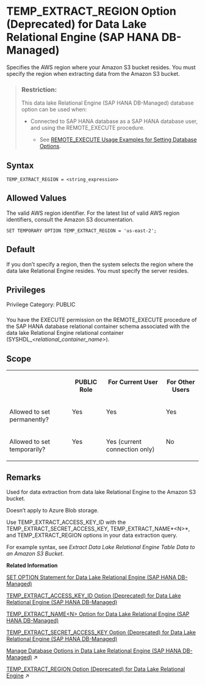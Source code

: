 <!-- loio38858a2d4f3844f1a55421078ad2f90d -->

# TEMP\_EXTRACT\_REGION Option \(Deprecated\) for Data Lake Relational Engine \(SAP HANA DB-Managed\)

Specifies the AWS region where your Amazon S3 bucket resides. You must specify the region when extracting data from the Amazon S3 bucket.



> ### Restriction:  
> This data lake Relational Engine \(SAP HANA DB-Managed\) database option can be used when:
> 
> -   Connected to SAP HANA database as a SAP HANA database user, and using the REMOTE\_EXECUTE procedure.
> 
>     -   See [REMOTE\_EXECUTE Usage Examples for Setting Database Options](remote-execute-usage-examples-for-setting-database-options-0023bea.md).



<a name="loio38858a2d4f3844f1a55421078ad2f90d__section_bmy_vzh_mrb"/>

## Syntax

```
TEMP_EXTRACT_REGION = <string_expression>
```



<a name="loio38858a2d4f3844f1a55421078ad2f90d__section_j45_wzh_mrb"/>

## Allowed Values

The valid AWS region identifier. For the latest list of valid AWS region identifiers, consult the Amazon S3 documentation.

```
SET TEMPORARY OPTION TEMP_EXTRACT_REGION = 'us-east-2';
```



<a name="loio38858a2d4f3844f1a55421078ad2f90d__section_owg_xzh_mrb"/>

## Default

If you don’t specify a region, then the system selects the region where the data lake Relational Engine resides. You must specify the server resides.



<a name="loio38858a2d4f3844f1a55421078ad2f90d__section_vp4_cxc_dxb"/>

## Privileges

Privilege Category: PUBLIC



### 

You have the EXECUTE permission on the REMOTE\_EXECUTE procedure of the SAP HANA database relational container schema associated with the data lake Relational Engine relational container \(SYSHDL\_*<relational\_container\_name\>*\).



<a name="loio38858a2d4f3844f1a55421078ad2f90d__section_d21_yzh_mrb"/>

## Scope


<table>
<tr>
<th valign="top">

 



</th>
<th valign="top">

PUBLIC Role



</th>
<th valign="top">

For Current User



</th>
<th valign="top">

For Other Users



</th>
</tr>
<tr>
<td valign="top">

Allowed to set permanently?



</td>
<td valign="top">

Yes



</td>
<td valign="top">

Yes



</td>
<td valign="top">

Yes



</td>
</tr>
<tr>
<td valign="top">

Allowed to set temporarily?



</td>
<td valign="top">

Yes



</td>
<td valign="top">

Yes \(current connection only\)



</td>
<td valign="top">

No



</td>
</tr>
</table>



<a name="loio38858a2d4f3844f1a55421078ad2f90d__section_ygs_yzh_mrb"/>

## Remarks

Used for data extraction from data lake Relational Engine to the Amazon S3 bucket.

Doesn’t apply to Azure Blob storage.

Use TEMP\_EXTRACT\_ACCESS\_KEY\_ID with the TEMP\_EXTRACT\_SECRET\_ACCESS\_KEY, TEMP\_EXTRACT\_NAME*<N\>*, and TEMP\_EXTRACT\_REGION options in your data extraction query.

For example syntax, see *Extract Data Lake Relational Engine Table Data to an Amazon S3 Bucket*.

**Related Information**  


[SET OPTION Statement for Data Lake Relational Engine \(SAP HANA DB-Managed\)](../030-sql-statements/set-option-statement-for-data-lake-relational-engine-sap-hana-db-managed-84a37a4.md "Changes options that affect the behavior of the database and its compatibility with Transact-SQL. Setting the value of an option can change the behavior for all users or an individual user, in either a temporary or permanent scope.")

[TEMP\_EXTRACT\_ACCESS\_KEY\_ID Option \(Deprecated\) for Data Lake Relational Engine \(SAP HANA DB-Managed\)](temp-extract-access-key-id-option-deprecated-for-data-lake-relational-engine-sap-hana-db-22fc37e.md "Supplies the AWS access key. You must specify the access key when extracting data from data lake Relational Engine to an Amazon S3 bucket.")

[TEMP\_EXTRACT\_NAME<N\> Option for Data Lake Relational Engine \(SAP HANA DB-Managed\)](temp-extract-name-n-option-for-data-lake-relational-engine-sap-hana-db-managed-1f0b3e1.md)

[TEMP\_EXTRACT\_SECRET\_ACCESS\_KEY Option \(Deprecated\) for Data Lake Relational Engine \(SAP HANA DB-Managed\)](temp-extract-secret-access-key-option-deprecated-for-data-lake-relational-engine-sap-hana-64f7adf.md "Supplies the AWS secret access key. You must specify the secret access key when extracting data from data lake Relational Engine to an Amazon S3 bucket.")

[Manage Database Options in Data Lake Relational Engine (SAP HANA DB-Managed)](https://help.sap.com/viewer/9220e7fec0fe4503b5c5a6e21d584e63/2023_1_QRC/en-US/964f12eb2961478b8205f5bfd8ee2ec6.html "Data lake Relational Engine database options are configurable settings that change the way the data lake Relational Engine database behaves or performs.") :arrow_upper_right:

[TEMP_EXTRACT_REGION Option (Deprecated) for Data Lake Relational Engine](https://help.sap.com/viewer/19b3964099384f178ad08f2d348232a9/2023_1_QRC/en-US/5a091832c0bf4722b78c5358f477071a.html "Specifies the AWS region where your Amazon S3 bucket resides. You must specify the region when extracting data from the Amazon S3 bucket.") :arrow_upper_right:


